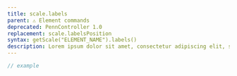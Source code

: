 ```yaml
---
title: scale.labels
parent: ⚠ Element commands
deprecated: PennController 1.0
replacement: scale.labelsPosition
syntax: getScale("ELEMENT_NAME").labels()
description: Lorem ipsum dolor sit amet, consectetur adipiscing elit, sed do eiusmod tempor incididunt ut labore et dolore magna aliqua. Ut enim ad minim veniam, quis nostrud exercitation ullamco laboris nisi ut aliquip ex ea commodo consequat.
---
```


```javascript
// example
```
